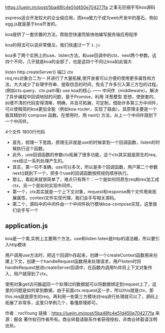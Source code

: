 https://juejin.im/post/5ba48fc4e51d450e704277fa 之事无巨细手写koa源码

express适合开发较大的企业级应用，而koa致力于成为web开发中的基石，例如egg.js就是基于koa开发的。

koa提供了一套优雅的方法，帮助您快速而愉快地编写服务端应用程序

koa的用法可以说非常傻瓜，我们快速过一下 `1.js`

koa多了两个实例上的use、listen方法，和use回调中的ctx、next两个参数。这四个不同，几乎就是koa的全部了，也是这四个不同让koa如此强大

listen
  http.createServer() 端口 
ctx  
  req,res对象合二为一 并进行了大量拓展,使开发者可以方便的使用更多属性和方法，大大减少了处理字符串、提取信息的时间，免去了许多引入第三方包的过程。(例如ctx.query、ctx.path等)
use
  koa的核心 —— 中间件（middleware）。解决了异步编程中回调地狱的问题，基于Promise，利用 洋葱模型 思想，使嵌套的、纠缠不清的代码变得清晰、明确，并且可拓展，可定制，借助许多第三方中间件，可以使精简的koa更加全能（例如koa-router，实现了路由）。其原理主要是一个极其精妙的 compose 函数。在使用时，用 next() 方法，从上一个中间件跳到下一个中间件。

4个文件 1800行代码

- 首先，梳理一下思路，原理无非就是use的时候拿到一个回调函数，listen的时候执行这个函数。
- 此外，use回调函数的参数ctx拓展了很多功能，这个ctx其实就是原生的req、res经过一系列处理产生的。
- 其实，第一句不准确，use可以多次，所以是多个回调函数，用户第二个参数next()跳到下一个，把多个use的回调函数按照规则顺序执行。
- 那么，看起来就很简单了，难点只有两个：一个是如何将原生req和res加工成ctx，另一个是如何实现中间件。
- 第一个，ctx其实就是一个上下文对象，request和response两个文件用来拓展属性，context文件实现代理，我们会手写相关源码。
- 第二个，源码中的中间件由一个中间件执行模块koa-compose实现，这里我们会手写一个

## application.js
  koa是一个类,实例上主要两个方法，use和listen
  listen是http的语法糖，所以要引入http模块

  
用户调用use方法时，把这个回调fn存起来，创建一个createContext函数用来创建上下文，创建一个handleRequest函数用来处理请求，用户listen时将handleRequest放进createServer回调中，在函数内调用fn并将上下文对象传入，用户就得到了ctx。


使用对象get访问器返回一个处理过的数据就可以将数据绑定到request上了，这里的问题是如何拿到数据，由于前面ctx.request这一步，所以this就是ctx，那this.req就是原生的req，再利用一些第三方模块对req进行处理就可以了，源码上拓展了非常多，这里只举例几个，看懂原理即可。

作者：rocYoung
链接：https://juejin.im/post/5ba48fc4e51d450e704277fa
来源：掘金
著作权归作者所有。商业转载请联系作者获得授权，非商业转载请注明出处。